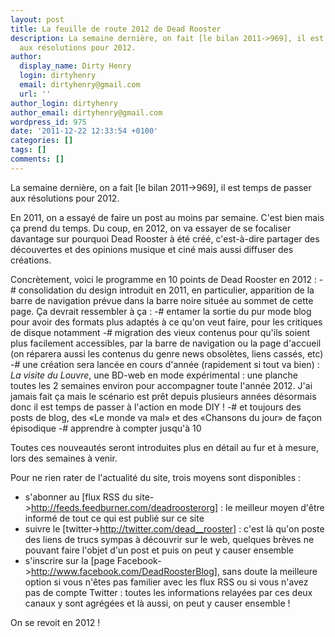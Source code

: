 ```yaml
---
layout: post
title: La feuille de route 2012 de Dead Rooster
description: La semaine dernière, on fait [le bilan 2011->969], il est temps de passer
  aux résolutions pour 2012.
author:
  display_name: Dirty Henry
  login: dirtyhenry
  email: dirtyhenry@gmail.com
  url: ''
author_login: dirtyhenry
author_email: dirtyhenry@gmail.com
wordpress_id: 975
date: '2011-12-22 12:33:54 +0100'
categories: []
tags: []
comments: []
---
```

La semaine dernière, on a fait [le bilan 2011->969], il est temps de passer aux résolutions pour 2012.

En 2011, on a essayé de faire un post au moins par semaine. C'est bien mais ça prend du temps. Du coup, en 2012, on va essayer de se focaliser davantage sur pourquoi Dead Rooster à été créé, c'est-à-dire partager des découvertes et des opinions musique et ciné mais aussi diffuser des créations.

Concrètement, voici le programme en 10 points de Dead Rooster en 2012 :
-# consolidation du design introduit en 2011, en particulier, apparition de la barre de navigation prévue dans la barre noire située au sommet de cette page. Ça devrait ressembler à ça : <img500>
-# entamer la sortie du pur mode blog pour avoir des formats plus adaptés à ce qu'on veut faire, pour les critiques de disque notamment
-# migration des vieux contenus pour qu'ils soient plus facilement accessibles, par la barre de navigation ou la page d'accueil (on réparera aussi les contenus du genre news obsolètes, liens cassés, etc)
-# une création sera lancée en cours d'année (rapidement si tout va bien) : *La visite du Louvre*, une BD-web en mode expérimental : une planche toutes les 2 semaines environ pour accompagner toute l'année 2012. J'ai jamais fait ça mais le scénario est prêt depuis plusieurs années désormais donc il est temps de passer à l'action en mode DIY ! 
-# et toujours des posts de blog, des «Le monde va mal» et des «Chansons du jour» de façon épisodique
-# apprendre à compter jusqu'à 10

Toutes ces nouveautés seront introduites plus en détail au fur et à mesure, lors des semaines à venir.

Pour ne rien rater de l'actualité du site, trois moyens sont disponibles :
- s'abonner au [flux RSS du site->http://feeds.feedburner.com/deadroosterorg] : le meilleur moyen d'être informé de tout ce qui est publié sur ce site
- suivre le [twitter->http://twitter.com/dead__rooster] : c'est là qu'on poste des liens de trucs sympas à découvrir sur le web, quelques brèves ne pouvant faire l'objet d'un post et puis on peut y causer ensemble
- s'inscrire sur la [page Facebook->http://www.facebook.com/DeadRoosterBlog], sans doute la meilleure option si vous n'êtes pas familier avec les flux RSS ou si vous n'avez pas de compte Twitter : toutes les informations relayées par ces deux canaux y sont agrégées et là aussi, on peut y causer ensemble !

On se revoit en 2012 !
